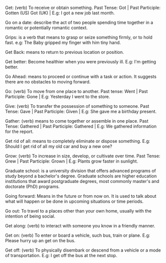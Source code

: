 Get: (verb) To receive or obtain something. Past Tense: Got | Past Participle: Gotten (US) Got (UK) | E.g: I got a new job last month.

Go on a date: describe the act of two people spending time together in a romantic or potentially romantic context. 

Grips: is a verb that means to grasp or seize something firmly, or to hold fast. e.g: The Baby gripped my finger with him tiny hand.

Get Back: means to return to previous location or position. 

Get better: Become healthier when you were previously ill. E.g: I'm getting better. 

Go Ahead: means to proceed or continue with a task or action. It suggests there are no obstacles to moving forward.

Go: (verb) To move from one place to another. Past tense: Went | Past Participle: Gone | E.g: Yesterday I went to the store.

Give: (verb) To transfer the possession of something to someone. Past Tense: Gave | Past Participle: Given | E.g: She gave me a birthday present.

Gather: (verb) means to come together or assemble in one place. Past Tense: Gathered | Past Participle: Gathered | E.g: We gathered information for the report.

Get rid of all: means to completely eliminate or dispose something. E.g: Should I get rid of all my old car and buy a new one?

Grow: (verb) To increase in size, develop, or cultivate over time. Past Tense: Grew | Past Participle: Grown | E.g: Plants grow faster in sunlight. 

Graduate school: is a university division that offers advanced programs of study beyond a bachelor's degree. Graduate schools are higher education institutions that award postgraduate degrees, most commonly master's and doctorate (PhD) programs.

Going forward: Means in the future or from now on. It is used to talk about what will happen or be done in upcoming situations or time periods. 

Go out: To travel to a places other than your own home, usually with the intention of being social.

Get along: (verb) to interact with someone you know in a friendly manner. 

Get on: (verb) To enter or board a vehicle, such bus, train or plane. E.g: Please hurry up an get on the bus.

Get off: (verb) To physically disembark or descend from a vehicle or a mode of transportation. E.g: I get off the bus at the next stop.


